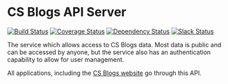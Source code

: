 # CS Blogs API Server
[![Build Status](https://travis-ci.org/csblogs/api-server.svg?branch=master)](https://travis-ci.org/csblogs/api-server)
[![Coverage Status](https://coveralls.io/repos/github/csblogs/api-server/badge.svg?branch=master)](https://coveralls.io/github/csblogs/api-server?branch=master)
[![Dependency Status](https://david-dm.org/csblogs/api-server.svg)](https://david-dm.org/csblogs/api-server)
[![Slack Status](http://csblogs-slack-signup.azurewebsites.net/badge.svg)](http://csblogs-slack-signup.azurewebsites.net)

The service which allows access to CS Blogs data. Most data is public and can be accessed by anyone, but the service also has an authentication capability to allow for user management.

All applications, including the [CS Blogs website](http://csblogs.com) go through this API.
